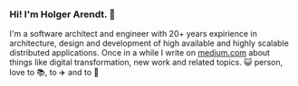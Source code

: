### Hi! I'm Holger Arendt. 👋

I'm a software architect and engineer with 20+ years expirience in architecture, design and development of high available and highly scalable distributed applications. Once in a while I write on [medium.com](https://holgerarendt.medium.com/) about things like digital transformation, new work and related topics. 😺 person, love to 📚, to ✈️ and to 🍳


<!--
**holgerarendt/holgerarendt** is a ✨ _special_ ✨ repository because its `README.md` (this file) appears on your GitHub profile.

Here are some ideas to get you started:

- 🔭 I’m currently working on ...
- 🌱 I’m currently learning ...
- 👯 I’m looking to collaborate on ...
- 🤔 I’m looking for help with ...
- 💬 Ask me about ...
- 📫 How to reach me: ...
- 😄 Pronouns: ...
- ⚡ Fun fact: ...
-->
